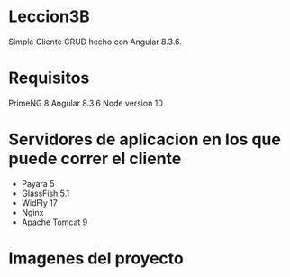 # Leccion3B

Simple Cliente CRUD hecho con Angular 8.3.6.

# Requisitos
   
  PrimeNG 8 
  Angular 8.3.6
  Node version 10

# Servidores de aplicacion en los que puede correr el cliente

- Payara 5
- GlassFish 5.1
- WidFly 17
- Nginx
- Apache Tomcat 9

# Imagenes del proyecto
